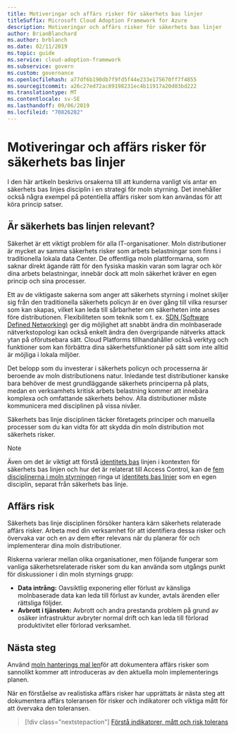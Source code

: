 ```yaml
---
title: Motiveringar och affärs risker för säkerhets bas linjer
titleSuffix: Microsoft Cloud Adoption Framework for Azure
description: Motiveringar och affärs risker för säkerhets bas linjer
author: BrianBlanchard
ms.author: brblanch
ms.date: 02/11/2019
ms.topic: guide
ms.service: cloud-adoption-framework
ms.subservice: govern
ms.custom: governance
ms.openlocfilehash: a77df6b190db7f9fd5f44e233e175670ff7f4855
ms.sourcegitcommit: a26c27ed72ac89198231ec4b11917a20d03bd222
ms.translationtype: MT
ms.contentlocale: sv-SE
ms.lasthandoff: 09/06/2019
ms.locfileid: "70826282"
---
```

# <a name="security-baseline-motivations-and-business-risks"></a>Motiveringar och affärs risker för säkerhets bas linjer

I den här artikeln beskrivs orsakerna till att kunderna vanligt vis antar en säkerhets bas linjes disciplin i en strategi för moln styrning. Det innehåller också några exempel på potentiella affärs risker som kan användas för att köra princip satser.

<!-- markdownlint-disable MD026 -->

## <a name="is-a-security-baseline-relevant"></a>Är säkerhets bas linjen relevant?

Säkerhet är ett viktigt problem för alla IT-organisationer. Moln distributioner är mycket av samma säkerhets risker som arbets belastningar som finns i traditionella lokala data Center. De offentliga moln plattformarna, som saknar direkt ägande rätt för den fysiska maskin varan som lagrar och kör dina arbets belastningar, innebär dock att moln säkerhet kräver en egen princip och sina processer.

Ett av de viktigaste sakerna som anger att säkerhets styrning i molnet skiljer sig från den traditionella säkerhets policyn är en över gång till vilka resurser som kan skapas, vilket kan leda till sårbarheter om säkerheten inte anses före distributionen. Flexibiliteten som teknik som t. ex. [SDN (Software Defined Networking)](../../decision-guides/software-defined-network/index.md) ger dig möjlighet att snabbt ändra din molnbaserade nätverkstopologi kan också enkelt ändra den övergripande nätverks attack ytan på oförutsebara sätt. Cloud Platforms tillhandahåller också verktyg och funktioner som kan förbättra dina säkerhetsfunktioner på sätt som inte alltid är möjliga i lokala miljöer.

Det belopp som du investerar i säkerhets policyn och processerna är beroende av moln distributionens natur. Inledande test distributioner kanske bara behöver de mest grundläggande säkerhets principerna på plats, medan en verksamhets kritisk arbets belastning kommer att innebära komplexa och omfattande säkerhets behov. Alla distributioner måste kommunicera med disciplinen på vissa nivåer.

Säkerhets bas linje disciplinen täcker företagets principer och manuella processer som du kan vidta för att skydda din moln distribution mot säkerhets risker.

> [!NOTE]
>Även om det är viktigt att förstå [identitets bas](../identity-baseline/index.md) linjen i kontexten för säkerhets bas linjen och hur det är relaterat till Access Control, kan de [fem disciplinerna i moln styrningen](../index.md) ringa ut [identitets bas linjer](../identity-baseline/index.md) som en egen disciplin, separat från säkerhets bas linje.

## <a name="business-risk"></a>Affärs risk

Säkerhets bas linje disciplinen försöker hantera kärn säkerhets relaterade affärs risker. Arbeta med din verksamhet för att identifiera dessa risker och övervaka var och en av dem efter relevans när du planerar för och implementerar dina moln distributioner.

Riskerna varierar mellan olika organisationer, men följande fungerar som vanliga säkerhetsrelaterade risker som du kan använda som utgångs punkt för diskussioner i din moln styrnings grupp:

- **Data intrång:** Oavsiktlig exponering eller förlust av känsliga molnbaserade data kan leda till förlust av kunder, avtals ärenden eller rättsliga följder.
- **Avbrott i tjänsten:** Avbrott och andra prestanda problem på grund av osäker infrastruktur avbryter normal drift och kan leda till förlorad produktivitet eller förlorad verksamhet.

## <a name="next-steps"></a>Nästa steg

Använd [moln hanterings mal len](./template.md)för att dokumentera affärs risker som sannolikt kommer att introduceras av den aktuella moln implementerings planen.

När en förståelse av realistiska affärs risker har upprättats är nästa steg att dokumentera affärs toleransen för risker och indikatorer och viktiga mått för att övervaka den toleransen.

> [!div class="nextstepaction"]
> [Förstå indikatorer, mått och risk tolerans](./metrics-tolerance.md)
